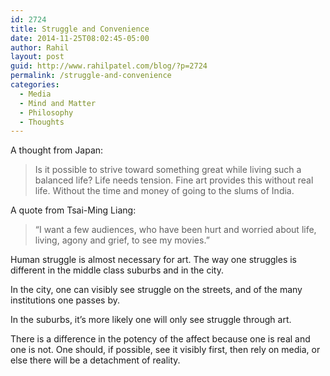 ```yaml
---
id: 2724
title: Struggle and Convenience
date: 2014-11-25T08:02:45-05:00
author: Rahil
layout: post
guid: http://www.rahilpatel.com/blog/?p=2724
permalink: /struggle-and-convenience
categories:
  - Media
  - Mind and Matter
  - Philosophy
  - Thoughts
---
```

A thought from Japan:

> Is it possible to strive toward something great while living such a balanced life? Life needs tension. Fine art provides this without real life. Without the time and money of going to the slums of India.

A quote from Tsai-Ming Liang:

> &#8220;I want a few audiences, who have been hurt and worried about life, living, agony and grief, to see my movies.&#8221;

Human struggle is almost necessary for art. The way one struggles is different in the middle class suburbs and in the city.

In the city, one can visibly see struggle on the streets, and of the many institutions one passes by.

In the suburbs, it&#8217;s more likely one will only see struggle through art.

There is a difference in the potency of the affect because one is real and one is not. One should, if possible, see it visibly first, then rely on media, or else there will be a detachment of reality.